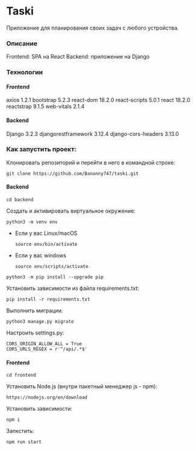 # Taski
Приложение для планирования своих задач с любого устройства.

### Описание

Frontend: SPA на React
Backend: приложение на Django


### Технологии
#### Frontend
axios 1.2.1
bootstrap 5.2.3
react-dom 18.2.0
react-scripts 5.0.1
react 18.2.0
reactstrap 9.1.5
web-vitals 2.1.4

#### Backend
Django 3.2.3
djangorestframework 3.12.4
django-cors-headers 3.13.0


### Как запустить проект:

Клонировать репозиторий и перейти в него в командной строке:

```
git clone https://github.com/Bananny747/taski.git
```

#### Backend
```
cd backend
```

Cоздать и активировать виртуальное окружение:

```
python3 -m venv env
```

* Если у вас Linux/macOS

    ```
    source env/bin/activate
    ```

* Если у вас windows

    ```
    source env/scripts/activate
    ```

```
python3 -m pip install --upgrade pip
```

Установить зависимости из файла requirements.txt:

```
pip install -r requirements.txt
```

Выполнить миграции:

```
python3 manage.py migrate
```

Настроить settings.py:

```
CORS_ORIGIN_ALLOW_ALL = True
CORS_URLS_REGEX = r'^/api/.*$'

```

#### Frontend
```
cd frontend
```

Установить Node.js (внутри пакетный менеджер js - npm):

```
https://nodejs.org/en/download
```

Установить зависимости:

```
npm i
```

Запкстить:

```
npm run start
```
